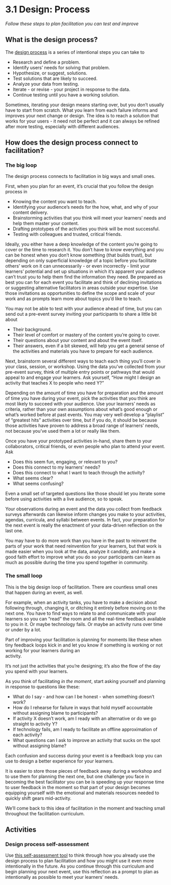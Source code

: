 # 3.1 Design: Process

_Follow these steps to plan facilitation you can test and improve_

## What is the design process?

The [design process](https://en.wikipedia.org/wiki/Design#Design_as_a_process)  is a series of intentional steps you can take to

* Research and define a problem.
* Identify users’ needs for solving that problem.
* Hypothesize, or suggest, solutions.
* Test solutions that are likely to succeed.
* Analyze your data from testing.
* Iterate - or revise - your project in response to the data.
* Continue testing until you have a working solution.

Sometimes, iterating your design means starting over, but you don’t usually have to start from scratch. What you learn from each failure informs and improves your next change or design. The idea is to reach a solution that works for your users - it need not be perfect and it can always be refined after more testing, especially with different audiences.

## How does the design process connect to facilitation?

### The big loop

The design process connects to facilitation in big ways and small ones.

First, when you plan for an event, it’s crucial that you follow the design process in

* Knowing the content you want to teach.
* Identifying your audience’s needs for the how, what, and why of your content delivery.
* Brainstorming activities that you think will meet your learners’ needs and help them master your content.
* Drafting prototypes of the activities you think will be most successful.
* Testing with colleagues and trusted, critical friends.

Ideally, you either have a deep knowledge of the content you’re going to cover or the time to research it. You don’t have to know everything and you can be honest when you don’t know something \(that builds trust\), but depending on only superficial knowledge of a topic before you facilitate others’ work on it can unnecessarily - or even incorrectly -  limit your learners’ potential and set up situations in which it’s apparent your audience can’t trust you to help them find the information they need. Be prepared as best you can for each event you facilitate and think of declining invitations or suggesting alternative facilitators in areas outside your expertise. Use those invitations as opportunities to define the scope and scale of your work and as prompts learn more about topics you’d like to teach.

You may not be able to test with your audience ahead of time, but you can send out a pre-event survey inviting your participants to share a little bit about

* Their background.
* Their level of comfort or mastery of the content you’re going to cover.
* Their questions about your content and about the event itself.
* Their answers, even if a bit skewed, will help you get a general sense of the activities and materials you have to prepare for each audience. 

Next, brainstorm several different ways to teach each thing you’ll cover in your class, session, or workshop. Using the data you’ve collected from your pre-event survey, think of multiple entry points or pathways that would appeal to and engage your learners. Ask yourself, “How might I design an activity that teaches X to people who need Y?”

Depending on the amount of time you have for preparation and the amount of time you have during your event, pick the activities that you think are most likely to succeed with your audience. Use your learners’ needs as criteria, rather than your own assumptions about what’s good enough or what’s worked before at past events. You may very well develop a “playlist” of “greatest hits” activities over time, but if you do, it should be because those activities have proven to address a broad range of learners’ needs, not because you’ve used them a lot or really like them.

Once you have your prototyped activities in-hand, share them to your collaborators, critical friends, or even people who plan to attend your event. Ask

* Does this seem fun, engaging, or relevant to you?
* Does this connect to my learners’ needs?
* Does this connect to what I want to teach through the activity?
* What seems clear?
* What seems confusing?

Even a small set of targeted questions like those should let you iterate some before using activities with a live audience, so to speak.

Your observations during an event and the data you collect from feedback surveys afterwards can likewise inform changes you make to your activities, agendas, curricula, and syllabi between events. In fact, your preparation for the next event is really the enactment of your data-driven reflection on the last one.

You may have to do more work than you have in the past to reinvent the parts of your work that need reinvention for your learners, but that work is made easier when you look at the data, analyze it candidly, and make a good faith effort to improve what you do so your participants can learn as much as possible during the time you spend together in community.

### The small loop

This is the big design loop of facilitation. There are countless small ones that happen during an event, as well.

For example, when an activity tanks, you have to make a decision about following through, changing it, or ditching it entirely before moving on to the next one. You have to find ways to relate to and communicate with your learners so you can “read” the room and all the real-time feedback available to you in it. Or maybe technology fails. Or maybe an activity runs over time or under by a lot.

Part of improving your facilitation is planning for moments like these when tiny feedback loops kick in and let you know if something is working or not working for your learners during an  
activity.

It’s not just the activities that you’re designing; it’s also the flow of the day you spend with your learners.

As you think of facilitating _in the moment_, start asking yourself and planning in response to questions like these:

* What do I say - and how can I be honest - when something doesn’t work?
* How do I rehearse for failure in ways that hold myself accountable without assigning blame to participants?
* If activity X doesn’t work, am I ready with an alternative or do we go straight to activity Y?
* If technology fails, am I ready to facilitate an offline approximation of each activity?
* What questions can I ask to improve an activity that sucks on the spot without assigning blame?

Each confusion and success during your event is a feedback loop you can use to design a better experience for your learners.

It is easier to store those pieces of feedback away during a workshop and to use them for planning the next one, but one challenge you face in becoming the best facilitator you can be is speeding up your response time to user feedback in the moment so that part of your design becomes equipping yourself with the emotional and materials resources needed to quickly shift gears mid-activity.

We’ll come back to this idea of facilitation in the moment and teaching small throughout the facilitation curriculum.

## Activities

### Design process self-assessment

Use [this self-assessment tool](/activities/design-process-self-assessment.pdf) to think through how you already use the design process to plan facilitation and how you might use it even more intentionally in the future. As you continue through this curriculum and begin planning your next event, use this reflection as a prompt to plan as intentionally as possible to meet your learners’ needs.

